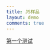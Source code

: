```yaml
---
title: JS样品
layout: demo
comments: true
---
```

 <a href="./html/demo2.html"  title="Demo" >第一个测试</a>

